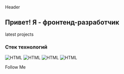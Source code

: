 Header

## Привет! Я - фронтенд-разработчик

latest projects

### Стек технологий

![HTML](https://img.shields.io/badge/-HTML-FA362A?style=for-the-badge&logo=appveyor&logo=html)
![HTML](https://img.shields.io/badge/-HTML-#fc1703?style=for-the-badge&logo=appveyor)
![HTML](https://img.shields.io/badge/-HTML-#fc1703?style=for-the-badge&logo=appveyor)
![HTML](https://img.shields.io/badge/-HTML-#fc1703?style=for-the-badge&logo=appveyor)

Follow Me
